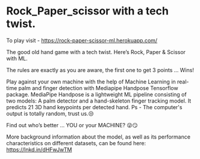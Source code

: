 # Rock_Paper_scissor with a tech twist.
To play visit - https://rock-paper-scissor-ml.herokuapp.com/


The good old hand game with a tech twist. 
Here’s Rock, Paper & Scissor with ML. 

The rules are exactly as you are aware, the first one to get 3 points … Wins!

Play against your own machine with the help of Machine Learning in real-time palm and finger detection with Mediapipe Handpose Tensorflow package. MediaPipe Handpose is a lightweight ML pipeline consisting of two models: A palm detector and a hand-skeleton finger tracking model. It predicts 21 3D hand keypoints per detected hand. Ps - The computer's output is totally random, trust us.😒

Find out who’s better … YOU or your MACHINE? 😜😏

More background information about the model, as well as its performance characteristics on different datasets, can be found here: 
https://lnkd.in/dHFwJwTM

